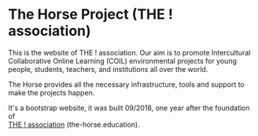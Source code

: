 # The Horse Project (THE ! association)

This is the website of THE ! association.
Our aim is to promote Intercultural Collaborative Online Learning (COIL) environmental projects for young people, students, teachers, and institutions all over the world.

The Horse provides all the necessary infrastructure, tools and support to make the projects happen.

It's a bootstrap website, it was built 09/2018, one year after the foundation of  
[THE ! association](https://the-horse.education) (the-horse.education).
